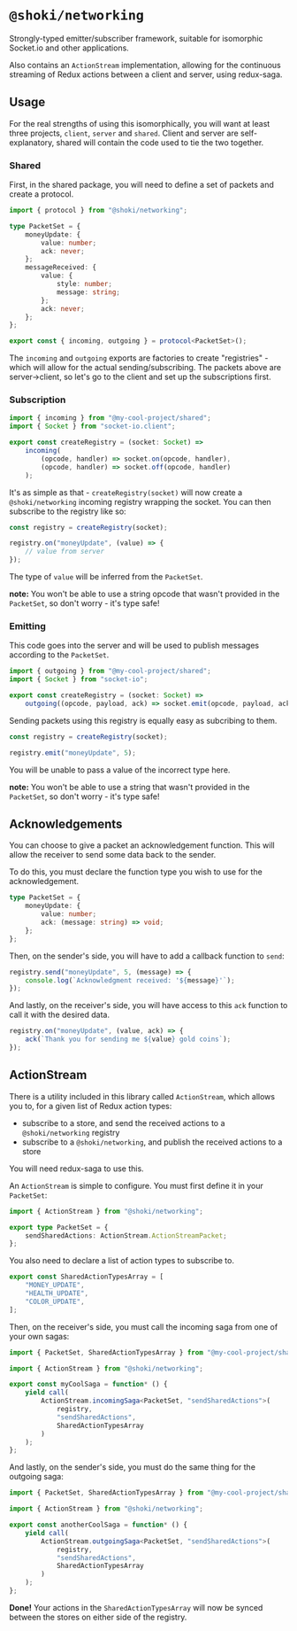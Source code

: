 # `@shoki/networking`

Strongly-typed emitter/subscriber framework, suitable for isomorphic Socket.io and other applications.

Also contains an `ActionStream` implementation, allowing for the continuous streaming of Redux actions between a client and server, using redux-saga.

## Usage

For the real strengths of using this isomorphically, you will want at least three projects, `client`, `server` and `shared`. Client and server are self-explanatory, shared will contain the code used to tie the two together.

### Shared

First, in the shared package, you will need to define a set of packets and create a protocol.

```ts
import { protocol } from "@shoki/networking";

type PacketSet = {
	moneyUpdate: {
		value: number;
		ack: never;
	};
	messageReceived: {
		value: {
			style: number;
			message: string;
		};
		ack: never;
	};
};

export const { incoming, outgoing } = protocol<PacketSet>();
```

The `incoming` and `outgoing` exports are factories to create "registries" - which will allow for the actual sending/subscribing. The packets above are server->client, so let's go to the client and set up the subscriptions first.

### Subscription

```ts
import { incoming } from "@my-cool-project/shared";
import { Socket } from "socket-io.client";

export const createRegistry = (socket: Socket) =>
	incoming(
		(opcode, handler) => socket.on(opcode, handler),
		(opcode, handler) => socket.off(opcode, handler)
	);
```

It's as simple as that - `createRegistry(socket)` will now create a `@shoki/networking` incoming registry wrapping the socket. You can then subscribe to the registry like so:

```ts
const registry = createRegistry(socket);

registry.on("moneyUpdate", (value) => {
	// value from server
});
```

The type of `value` will be inferred from the `PacketSet`.

**note:** You won't be able to use a string opcode that wasn't provided in the `PacketSet`, so don't worry - it's type safe!

### Emitting

This code goes into the server and will be used to publish messages according to the `PacketSet`.

```ts
import { outgoing } from "@my-cool-project/shared";
import { Socket } from "socket-io";

export const createRegistry = (socket: Socket) =>
	outgoing((opcode, payload, ack) => socket.emit(opcode, payload, ack));
```

Sending packets using this registry is equally easy as subcribing to them.

```ts
const registry = createRegistry(socket);

registry.emit("moneyUpdate", 5);
```

You will be unable to pass a value of the incorrect type here.

**note:** You won't be able to use a string that wasn't provided in the `PacketSet`, so don't worry - it's type safe!

## Acknowledgements

You can choose to give a packet an acknowledgement function. This will allow the receiver to send some data back to the sender.

To do this, you must declare the function type you wish to use for the acknowledgement.

```ts
type PacketSet = {
	moneyUpdate: {
		value: number;
		ack: (message: string) => void;
	};
};
```

Then, on the sender's side, you will have to add a callback function to `send`:

```ts
registry.send("moneyUpdate", 5, (message) => {
	console.log(`Acknowledgment received: '${message}'`);
});
```

And lastly, on the receiver's side, you will have access to this `ack` function to call it with the desired data.

```ts
registry.on("moneyUpdate", (value, ack) => {
	ack(`Thank you for sending me ${value} gold coins`);
});
```

## ActionStream

There is a utility included in this library called `ActionStream`, which allows you to, for a given list of Redux action types:

- subscribe to a store, and send the received actions to a `@shoki/networking` registry
- subscribe to a `@shoki/networking`, and publish the received actions to a store

You will need redux-saga to use this.

An `ActionStream` is simple to configure. You must first define it in your `PacketSet`:

```ts
import { ActionStream } from "@shoki/networking";

export type PacketSet = {
	sendSharedActions: ActionStream.ActionStreamPacket;
};
```

You also need to declare a list of action types to subscribe to.

```ts
export const SharedActionTypesArray = [
	"MONEY_UPDATE",
	"HEALTH_UPDATE",
	"COLOR_UPDATE",
];
```

Then, on the receiver's side, you must call the incoming saga from one of your own sagas:

```ts
import { PacketSet, SharedActionTypesArray } from "@my-cool-project/shared";

import { ActionStream } from "@shoki/networking";

export const myCoolSaga = function* () {
	yield call(
		ActionStream.incomingSaga<PacketSet, "sendSharedActions">(
			registry,
			"sendSharedActions",
			SharedActionTypesArray
		)
	);
};
```

And lastly, on the sender's side, you must do the same thing for the outgoing saga:

```ts
import { PacketSet, SharedActionTypesArray } from "@my-cool-project/shared";

import { ActionStream } from "@shoki/networking";

export const anotherCoolSaga = function* () {
	yield call(
		ActionStream.outgoingSaga<PacketSet, "sendSharedActions">(
			registry,
			"sendSharedActions",
			SharedActionTypesArray
		)
	);
};
```

**Done!** Your actions in the `SharedActionTypesArray` will now be synced between the stores on either side of the registry.
